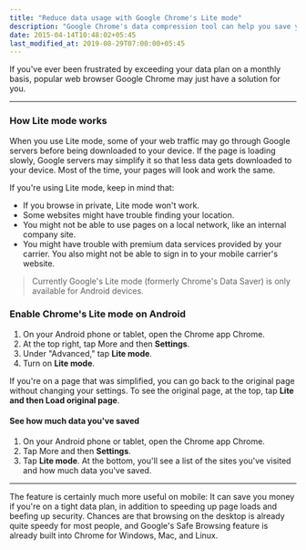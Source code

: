 ```yaml
---
title: "Reduce data usage with Google Chrome's Lite mode"
description: "Google Chrome's data compression tool can help you save your bandwidth, says Google."
date: 2015-04-14T10:48:02+05:45
last_modified_at: 2019-08-29T07:00:00+05:45
---
```


If you've ever been frustrated by exceeding your data plan on a monthly basis, popular web browser Google Chrome may just have a solution for you.

---

### How Lite mode works

When you use Lite mode, some of your web traffic may go through Google servers before being downloaded to your device. If the page is loading slowly, Google servers may simplify it so that less data gets downloaded to your device. Most of the time, your pages will look and work the same.

If you're using Lite mode, keep in mind that:

- If you browse in private, Lite mode won't work.
- Some websites might have trouble finding your location.
- You might not be able to use pages on a local network, like an internal company site.
- You might have trouble with premium data services provided by your carrier. You also might not be able to sign in to your mobile carrier's website.

> Currently Google's Lite mode (formerly Chrome's Data Saver) is only available for Android devices.

### Enable Chrome's Lite mode on Android

1. On your Android phone or tablet, open the Chrome app Chrome.
2. At the top right, tap More and then **Settings**.
3. Under "Advanced," tap **Lite mode**.
4. Turn on **Lite mode**.

If you're on a page that was simplified, you can go back to the original page without changing your settings. To see the original page, at the top, tap **Lite and then Load original page**.

#### See how much data you've saved

1. On your Android phone or tablet, open the Chrome app Chrome.
2. Tap More and then **Settings**.
3. Tap **Lite mode**. At the bottom, you'll see a list of the sites you've visited and how much data you've saved.

---

The feature is certainly much more useful on mobile: It can save you money if you're on a tight data plan, in addition to speeding up page loads and beefing up security. Chances are that browsing on the desktop is already quite speedy for most people, and Google's Safe Browsing feature is already built into Chrome for Windows, Mac, and Linux.
